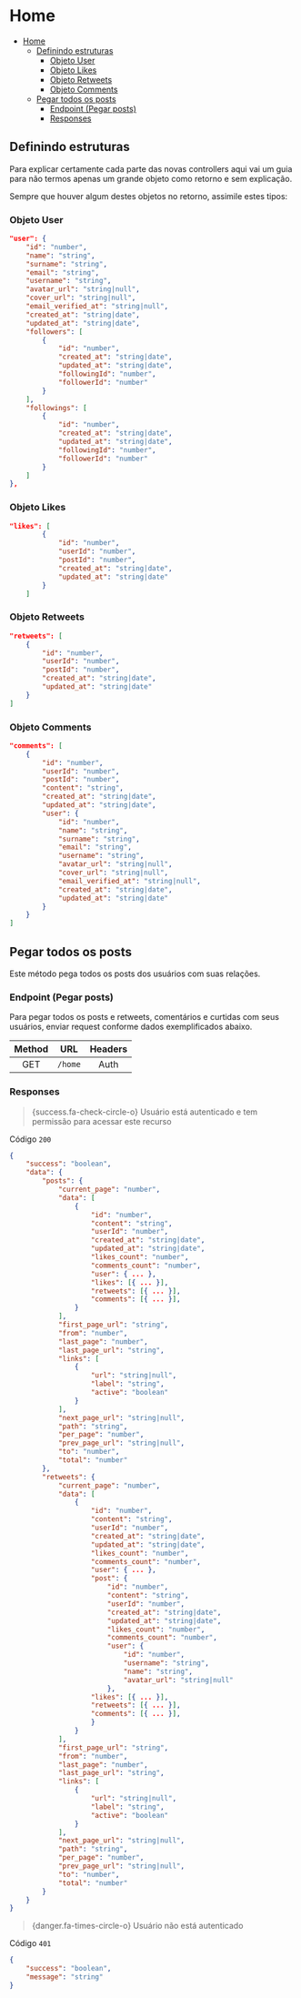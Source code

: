 # Home

- [Home](#home)
  - [Definindo estruturas](#definindo-estruturas)
    - [Objeto User](#objeto-user)
    - [Objeto Likes](#objeto-likes)
    - [Objeto Retweets](#objeto-retweets)
    - [Objeto Comments](#objeto-comments)
  - [Pegar todos os posts](#pegar-todos-os-posts)
    - [Endpoint (Pegar posts)](#endpoint-pegar-posts)
    - [Responses](#responses)

<a name="definindo-estruturas"></a>

## Definindo estruturas

Para explicar certamente cada parte das novas controllers aqui vai um guia para não termos apenas um grande objeto como retorno e sem explicação.

Sempre que houver algum destes objetos no retorno, assimile estes tipos:

<a name="objeto-user"></a>

### Objeto User

```json
"user": {
    "id": "number",
    "name": "string",
    "surname": "string",
    "email": "string",
    "username": "string",
    "avatar_url": "string|null",
    "cover_url": "string|null",
    "email_verified_at": "string|null",
    "created_at": "string|date",
    "updated_at": "string|date",
    "followers": [
        {
            "id": "number",
            "created_at": "string|date",
            "updated_at": "string|date",
            "followingId": "number",
            "followerId": "number"
        }
    ],
    "followings": [
        {
            "id": "number",
            "created_at": "string|date",
            "updated_at": "string|date",
            "followingId": "number",
            "followerId": "number"
        }
    ]
},
```

<a name="objeto-likes"></a>

### Objeto Likes

```json
"likes": [
        {
            "id": "number",
            "userId": "number",
            "postId": "number",
            "created_at": "string|date",
            "updated_at": "string|date"
        }
    ]
```

<a name="objeto-retweets"></a>

### Objeto Retweets

```json
"retweets": [
    {
        "id": "number",
        "userId": "number",
        "postId": "number",
        "created_at": "string|date",
        "updated_at": "string|date"
    }
]
```

<a name="objeto-comments"></a>

### Objeto Comments

```json
"comments": [
    {
        "id": "number",
        "userId": "number",
        "postId": "number",
        "content": "string",
        "created_at": "string|date",
        "updated_at": "string|date",
        "user": {
            "id": "number",
            "name": "string",
            "surname": "string",
            "email": "string",
            "username": "string",
            "avatar_url": "string|null",
            "cover_url": "string|null",
            "email_verified_at": "string|null",
            "created_at": "string|date",
            "updated_at": "string|date"
        }
    }
]
```

<a name="pegar-todos-os-posts" />

## Pegar todos os posts

Este método pega todos os posts dos usuários com suas relações.

<a name="endpoint-pegar-posts" />

### Endpoint (Pegar posts)

Para pegar todos os posts e retweets, comentários e curtidas com seus usuários, enviar request conforme dados exemplificados abaixo.

| Method |   URL   | Headers |
| :----: | :-----: | :-----: |
|  GET   | `/home` |  Auth   |

<a name="responses" />

### Responses

> {success.fa-check-circle-o} Usuário está autenticado e tem permissão para acessar este recurso

Código `200`

```json
{
    "success": "boolean",
    "data": {
        "posts": {
            "current_page": "number",
            "data": [
                {
                    "id": "number",
                    "content": "string",
                    "userId": "number",
                    "created_at": "string|date",
                    "updated_at": "string|date",
                    "likes_count": "number",
                    "comments_count": "number",
                    "user": { ... },
                    "likes": [{ ... }],
                    "retweets": [{ ... }],
                    "comments": [{ ... }],
                }
            ],
            "first_page_url": "string",
            "from": "number",
            "last_page": "number",
            "last_page_url": "string",
            "links": [
                {
                    "url": "string|null",
                    "label": "string",
                    "active": "boolean"
                }
            ],
            "next_page_url": "string|null",
            "path": "string",
            "per_page": "number",
            "prev_page_url": "string|null",
            "to": "number",
            "total": "number"
        },
        "retweets": {
            "current_page": "number",
            "data": [
                {
                    "id": "number",
                    "content": "string",
                    "userId": "number",
                    "created_at": "string|date",
                    "updated_at": "string|date",
                    "likes_count": "number",
                    "comments_count": "number",
                    "user": { ... },
                    "post": {
                        "id": "number",
                        "content": "string",
                        "userId": "number",
                        "created_at": "string|date",
                        "updated_at": "string|date",
                        "likes_count": "number",
                        "comments_count": "number",
                        "user": {
                            "id": "number",
                            "username": "string",
                            "name": "string",
                            "avatar_url": "string|null"
                        },
                    "likes": [{ ... }],
                    "retweets": [{ ... }],
                    "comments": [{ ... }],
                    }
                }
            ],
            "first_page_url": "string",
            "from": "number",
            "last_page": "number",
            "last_page_url": "string",
            "links": [
                {
                    "url": "string|null",
                    "label": "string",
                    "active": "boolean"
                }
            ],
            "next_page_url": "string|null",
            "path": "string",
            "per_page": "number",
            "prev_page_url": "string|null",
            "to": "number",
            "total": "number"
        }
    }
}
```

> {danger.fa-times-circle-o} Usuário não está autenticado

Código `401`

```json
{
    "success": "boolean",
    "message": "string"
}
```
